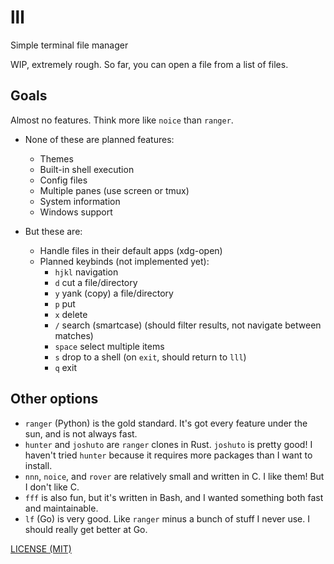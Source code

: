 # lll

Simple terminal file manager

WIP, extremely rough. So far, you can open a file from a list of files.

## Goals

Almost no features. Think more like `noice` than `ranger`.

* None of these are planned features:
  * Themes
  * Built-in shell execution
  * Config files
  * Multiple panes (use screen or tmux)
  * System information
  * Windows support

* But these are:
  * Handle files in their default apps (xdg-open)
  * Planned keybinds (not implemented yet):
    * `hjkl` navigation
    * `d` cut a file/directory
    * `y` yank (copy) a file/directory
    * `p` put
    * `x` delete
    * `/` search (smartcase) (should filter results, not navigate between matches)
    * `space` select multiple items
    * `s` drop to a shell (on `exit`, should return to `lll`)
    * `q` exit

## Other options

* `ranger` (Python) is the gold standard. It's got every feature under the sun,
  and is not always fast.
* `hunter` and `joshuto` are `ranger` clones in Rust. `joshuto` is pretty good!
  I haven't tried `hunter` because it requires more packages than I want to
  install.
* `nnn`, `noice`, and `rover` are relatively small and written in C. I like
  them! But I don't like C.
* `fff` is also fun, but it's written in Bash, and I wanted something both
  fast and maintainable.
* `lf` (Go) is very good. Like `ranger` minus a bunch of stuff I never use. I
  should really get better at Go.

[LICENSE (MIT)](./LICENSE.md)
